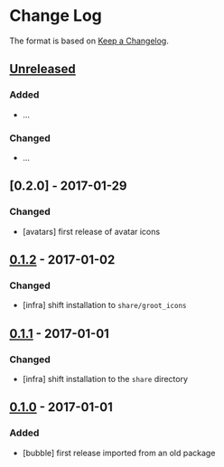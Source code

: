 # Change Log

The format is based on [Keep a Changelog](http://keepachangelog.com/).

## [Unreleased]
### Added
- ...

### Changed
- ...

## [0.2.0] - 2017-01-29
### Changed
- [avatars] first release of avatar icons

## [0.1.2] - 2017-01-02
### Changed
- [infra] shift installation to `share/groot_icons`

## [0.1.1] - 2017-01-01
### Changed
- [infra] shift installation to the `share` directory

## [0.1.0] - 2017-01-01
### Added
- [bubble] first release imported from an old package

[Unreleased]: https://github.com/stonier/groot_ansible/compare/0.1.3...HEAD
[0.1.3]: https://github.com/stonier/groot_ansible/compare/0.1.2...0.1.3
[0.1.2]: https://github.com/stonier/groot_ansible/compare/0.1.1...0.1.2
[0.1.1]: https://github.com/stonier/groot_ansible/compare/0.1.0...0.1.1
[0.1.0]: https://github.com/stonier/groot_ansible/compare/cd7663668b574ab1816e0d3a905a35827a4769b5...0.1.0

